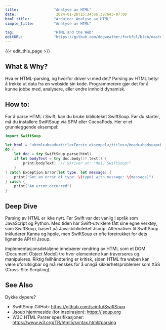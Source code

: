```yaml
---
title:                "Analyse av HTML"
date:                  2024-01-20T15:34:06.387643-07:00
html_title:           "Arduino: Analyse av HTML"
simple_title:         "Analyse av HTML"

tag:                  "HTML and the Web"
editURL:              "https://github.com/dogweather/forkful/blob/master/content/no/swift/parsing-html.md"
---
```


{{< edit_this_page >}}

## What & Why?
Hva er HTML-parsing, og hvorfor driver vi med det? Parsing av HTML betyr å trekke ut data fra en webside sin kode. Programmerere gjør det for å kunne jobbe med, analysere, eller endre innhold dynamisk.

## How to:
For å parse HTML i Swift, kan du bruke biblioteket SwiftSoup. Før du starter, må du installere SwiftSoup via SPM eller CocoaPods. Her er et grunnleggende eksempel:

```Swift
import SwiftSoup

let html = "<html><head><title>Første eksempel</title></head><body><p>Hei, SwiftSoup!</p></body></html>"
do {
    let doc = try SwiftSoup.parse(html)
    if let bodyText = try doc.body()?.text() {
        print(bodyText)  // Skriver ut: "Hei, SwiftSoup!"
    }
} catch Exception.Error(let type, let message) {
    print("Got an error of type: \(type) with message: \(message)")
} catch {
    print("An error occurred")
}
```

## Deep Dive
Parsing av HTML er ikke nytt. Før Swift var det vanlig i språk som JavaScript og Python. Med tiden har Swift-utviklere fått sine egne verktøy, som SwiftSoup, basert på Java-biblioteket Jsoup. Alternativer til SwiftSoup inkluderer Kanna og hpple, men SwiftSoup er ofte foretrukket for dets lignende API til Jsoup.

Implementasjonsdetaljene innebærer rendring av HTML som et DOM (Document Object Model) tre hvor elementene kan traverseres og manipuleres. Riktig feilhåndtering er kritisk, siden HTML fra weben kan være uforutsigbar og må renskes for å unngå sikkerhetsproblemer som XSS (Cross-Site Scripting).

## See Also
Dykke dypere?
- SwiftSoup GitHub: https://github.com/scinfu/SwiftSoup
- Jsoup hjemmeside (for inspirasjon): https://jsoup.org
- W3C HTML Parser spesifikasjoner: https://www.w3.org/TR/html5/syntax.html#parsing
